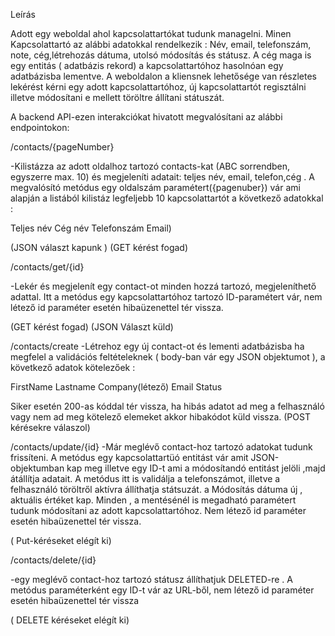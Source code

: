 Leírás

Adott egy weboldal ahol kapcsolattartókat tudunk managelni.
Minen Kapcsolattartó az alábbi adatokkal rendelkezik : Név, email, telefonszám, note, cég,létrehozás dátuma, utolsó módosítás és státusz.
A cég maga is egy entitás ( adatbázis rekord) a kapcsolattartóhoz hasolnóan egy adatbázisba lementve.
A weboldalon a kliensnek lehetősége van részletes lekérést kérni egy adott
kapcsolattartóhoz, új kapcsolattartót regisztálni illetve módosítani e mellett töröltre állítani státuszát.

A backend API-ezen interakciókat hivatott megvalósítani az alábbi endpointokon:

/contacts/{pageNumber}

-Kilistázza az adott oldalhoz tartozó contacts-kat (ABC sorrendben, egyszerre max. 10) és megjeleníti adatait: teljes név, email, telefon,cég .
A megvalósító metódus egy oldalszám paramétert({pagenuber}) vár ami alapján a listából kilistáz legfeljebb 10 kapcsolattartót a következő adatokkal :

Teljes név
Cég név 
Telefonszám
Email)

(JSON választ kapunk )
(GET kérést fogad)

/contacts/get/{id}

-Lekér és megjelenít egy contact-ot minden hozzá tartozó, megjeleníthető adattal.
Itt a metódus egy kapcsolattartóhoz tartozó ID-paramétert vár, nem létező id paraméter esetén hibaüzenettel tér vissza.

(GET kérést fogad) 
(JSON Választ küld)

/contacts/create
-Létrehoz egy új contact-ot és lementi adatbázisba ha megfelel a validációs feltételeknek ( body-ban vár egy JSON objektumot ),
a következő adatok kötelezőek :

FirstName
Lastname
Company(létező)
Email
Status

Siker esetén 200-as kóddal tér vissza, ha hibás adatot ad meg a felhasználó  vagy nem ad meg kötelező elemeket akkor hibakódot küld vissza. (POST kérésekre válaszol)

/contacts/update/{id}
-Már meglévő contact-hoz tartozó adatokat tudunk frissíteni.
A metódus egy kapcsolattartüó entitást vár amit JSON-objektumban kap meg illetve egy ID-t ami a módosítandó entitást jelöli ,majd átállítja adatait.
A metódus itt is validálja a telefonszámot, illetve a felhasználó töröltről aktívra állíthatja státsuzát. a Módosítás dátuma új , aktuális értéket kap.
Minden , a mentésénél is megadható paramétert tudunk módosítani az adott kapcsolattartóhoz.
Nem létező id paraméter esetén hibaüzenettel tér vissza.

( Put-kéréseket elégít ki)

/contacts/delete/{id}

-egy meglévő contact-hoz tartozó státusz állíthatjuk DELETED-re .
A metódus paraméterként egy ID-t vár az URL-ből,
nem létező id paraméter esetén hibaüzenettel tér vissza

( DELETE kéréseket elégít ki)